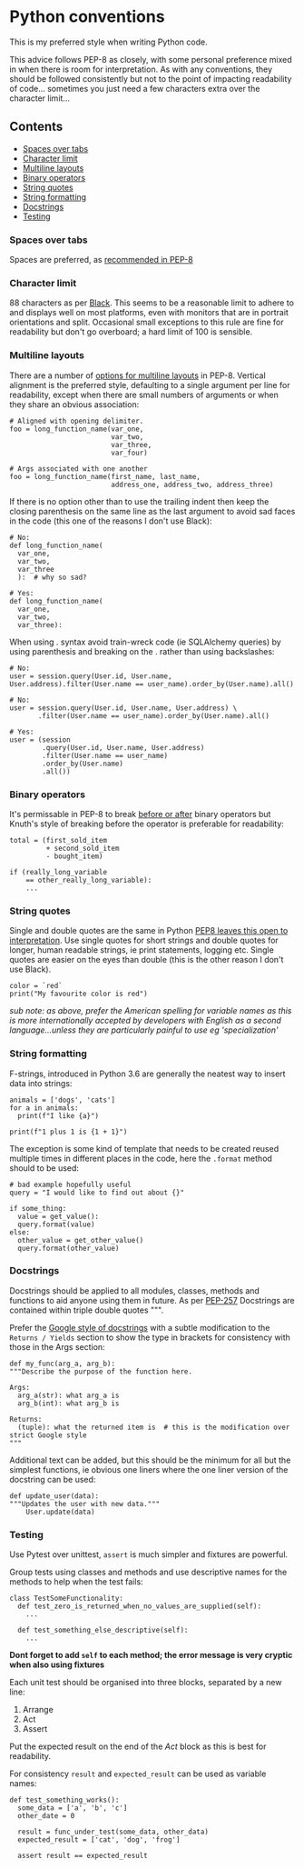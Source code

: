 # Python conventions

This is my preferred style when writing Python code. 

This advice follows PEP-8 as closely, with some personal preference mixed in when there is room for interpretation.
As with any conventions, they should be followed consistently but not to the point of impacting readability of code...
sometimes you just need a few characters extra over the character limit...

## Contents

- [Spaces over tabs](#spaces-over-tabs)
- [Character limit](#character-limit)
- [Multiline layouts](#multiline-layouts)
- [Binary operators](#binary-operators)
- [String quotes](#string-quotes)
- [String formatting](#string-formatting)
- [Docstrings](#docstrings)
- [Testing](#testing)

### Spaces over tabs

Spaces are preferred, as [recommended in PEP-8](https://www.python.org/dev/peps/pep-0008/#tabs-or-spaces)

### Character limit

88 characters as per [Black](https://github.com/psf/black#line-length).
This seems to be a reasonable limit to adhere to and displays well on most platforms, even with monitors that are 
in portrait orientations and split. Occasional small exceptions to this rule are fine for readability but don't go overboard; a hard limit of 100 is sensible.

### Multiline layouts

There are a number of [options for multiline layouts](https://www.python.org/dev/peps/pep-0008/#code-lay-out) in PEP-8.
Vertical alignment is the preferred style, defaulting to a single argument per line for readability, except when there are small numbers
of arguments or when they share an obvious association:
```
# Aligned with opening delimiter.
foo = long_function_name(var_one,
                         var_two,
                         var_three,
                         var_four)
                         
# Args associated with one another
foo = long_function_name(first_name, last_name,
                         address_one, address_two, address_three)
```
If there is no option other than to use the trailing indent then keep the closing parenthesis on the same line as the last
argument to avoid sad faces in the code (this one of the reasons I don't use Black):
```
# No:
def long_function_name(
  var_one,
  var_two,
  var_three
  ):  # why so sad?

# Yes:
def long_function_name(
  var_one,
  var_two,
  var_three):
```

When using . syntax avoid train-wreck code (ie SQLAlchemy queries) by using parenthesis and breaking on the . rather than using
backslashes:
```
# No:
user = session.query(User.id, User.name, User.address).filter(User.name == user_name).order_by(User.name).all()

# No:
user = session.query(User.id, User.name, User.address) \
       .filter(User.name == user_name).order_by(User.name).all()

# Yes:
user = (session
        .query(User.id, User.name, User.address)
        .filter(User.name == user_name)
        .order_by(User.name)
        .all())
```

### Binary operators

It's permissable in PEP-8 to break [before or after](https://www.python.org/dev/peps/pep-0008/#should-a-line-break-before-or-after-a-binary-operator) binary operators but Knuth's style of breaking before the operator is preferable for readability:
```
total = (first_sold_item
         + second_sold_item
         - bought_item)

if (really_long_variable
    == other_really_long_variable):
    ...
```

### String quotes

Single and double quotes are the same in Python [PEP8 leaves this open to interpretation](https://www.python.org/dev/peps/pep-0008/#string-quotes).
Use single quotes for short strings and double quotes for longer, human readable strings, ie print statements, logging etc. Single quotes are easier on the eyes than double (this is the other reason I don't use Black).
```
color = `red`
print("My favourite color is red")
```
*sub note: as above, prefer the American spelling for variable names as this is more internationally accepted by developers
with English as a second language...unless they are particularly painful to use eg 'specialization'*

### String formatting

F-strings, introduced in Python 3.6 are generally the neatest way to insert data into strings:
```
animals = ['dogs', 'cats']
for a in animals:
  print(f"I like {a}")
  
print(f"1 plus 1 is {1 + 1}")
```

The exception is some kind of template that needs to be created reused multiple times in different places in the code,
here the ```.format``` method should to be used:
```
# bad example hopefully useful
query = "I would like to find out about {}"

if some_thing:
  value = get_value():
  query.format(value)
else:
  other_value = get_other_value()
  query.format(other_value)
```

### Docstrings

Docstrings should be applied to all modules, classes, methods and functions to aid anyone using them in future.
As per [PEP-257](https://www.python.org/dev/peps/pep-0257/) Docstrings are contained within triple double quotes """.

Prefer the [Google style of docstrings](http://google.github.io/styleguide/pyguide.html#381-docstrings)
with a subtle modification to the ```Returns / Yields``` section to show the type in brackets for consistency 
with those in the Args section:
```
def my_func(arg_a, arg_b):
"""Describe the purpose of the function here.

Args:
  arg_a(str): what arg_a is
  arg_b(int): what arg_b is
  
Returns:
  (tuple): what the returned item is  # this is the modification over strict Google style
"""
```
Additional text can be added, but this should be the minimum for all but the simplest functions, ie obvious one liners where
the one liner version of the docstring can be used:
```
def update_user(data):
"""Updates the user with new data."""
    User.update(data)
```

### Testing

Use Pytest over unittest, ```assert``` is much simpler and fixtures are powerful.

Group tests using classes and methods and use descriptive names for the methods to help when the test fails:
```
class TestSomeFunctionality:
  def test_zero_is_returned_when_no_values_are_supplied(self):
    ...
    
  def test_something_else_descriptive(self):
    ...
```
**Dont forget to add ```self``` to each method; the error message is very cryptic when also using fixtures**

Each unit test should be organised into three blocks, separated by a new line:

1. Arrange
2. Act
3. Assert

Put the expected result on the end of the *Act* block as this is best for readability.

For consistency `result` and `expected_result` can be used as variable names:
```
def test_something_works():
  some_data = ['a', 'b', 'c']
  other_date = 0
  
  result = func_under_test(some_data, other_data)
  expected_result = ['cat', 'dog', 'frog']
  
  assert result == expected_result
```
